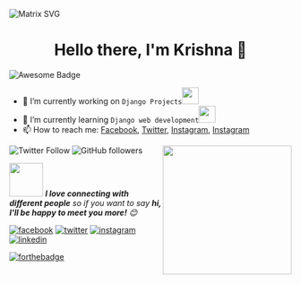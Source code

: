 
  ![Matrix SVG](https://raw.githubusercontent.com/rodrigograca31/rodrigograca31/master/matrix.svg)
<p>
  <h1 align="center"><b>Hello there, I'm Krishna 👋</b></h1>
</p>

<img src="https://cdn.rawgit.com/sindresorhus/awesome/d7305f38d29fed78fa85652e3a63e154dd8e8829/media/badge.svg" alt="Awesome Badge"/>


- 🔭 I’m currently working on `Django Projects`<img src="https://media.giphy.com/media/WUlplcMpOCEmTGBtBW/giphy.gif" width="30">
- 🌱 I’m currently learning `Django web development`<img src="https://media.giphy.com/media/12oufCB0MyZ1Go/giphy.gif" width="30"></h2>
- 📫 How to reach me: [Facebook](https://www.facebook.com/krisna.mandal.589/), [Twitter](https://twitter.com/Krishna04643363), [Instagram](https://www.instagram.com/krisna.mandal.589/), [Instagram](https://www.linkedin.com/in/krishna-mandal-9b937a217/)


<img align='right' src="https://media.giphy.com/media/M9gbBd9nbDrOTu1Mqx/giphy.gif" width="230">

![Twitter Follow](https://img.shields.io/twitter/follow/misteranmol?label=Follow)
![GitHub followers](https://img.shields.io/github/followers/anmol098?label=Follow&style=social)


<img src="https://media.giphy.com/media/LnQjpWaON8nhr21vNW/giphy.gif" width="60"> <em><b>I love connecting with different people</b> so if you want to say <b>hi, I'll be happy to meet you more!</b> 😊</em>

  <a href="https://www.facebook.com/krisna.mandal.589/"><img src="https://img.icons8.com/color/96/000000/facebook.png" alt="facebook"/></a>
   <a href="https://twitter.com/Krishna04643363"><img src="https://img.icons8.com/color/96/000000/twitter-squared.png" alt="twitter"/></a>
     <a href="https://www.instagram.com/krisna.mandal.589/"><img src="https://img.icons8.com/color/96/000000/instagram-new.png" alt="instagram"/></a>
       <a href="https://www.linkedin.com/in/krishna-mandal-9b937a217/"><img src="https://img.icons8.com/color/96/000000/linkedin.png" alt="linkedin"/></a>

[![forthebadge](https://forthebadge.com/images/badges/built-with-love.svg)](https://forthebadge.com)
